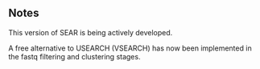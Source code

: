 ## Notes

This version of SEAR is being actively developed.

A free alternative to USEARCH (VSEARCH) has now been implemented in the fastq filtering and clustering stages.

